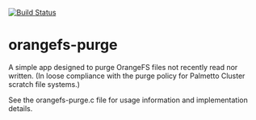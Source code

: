 [![Build Status](https://travis-ci.org/OpenClemson/orangefs-purge.svg?branch=master)](https://travis-ci.org/OpenClemson/orangefs-purge)

# orangefs-purge
A simple app designed to purge OrangeFS files not recently read nor written. (In loose compliance with the purge policy for Palmetto Cluster scratch file systems.)

See the orangefs-purge.c file for usage information and implementation details.
